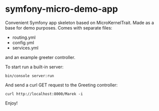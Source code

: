 # symfony-micro-demo-app
Convenient Symfony app skeleton based on MicroKernelTrait.
Made as a base for demo purposes.
Comes with separate files:
- routing.yml
- config.yml
- services.yml

and an example greeter controller.

To start run a built-in server:
```
bin/console server:run
```

And send a curl GET request to the Greeting controller:
```
curl http://localhost:8000/Marek -i
```

Enjoy!
